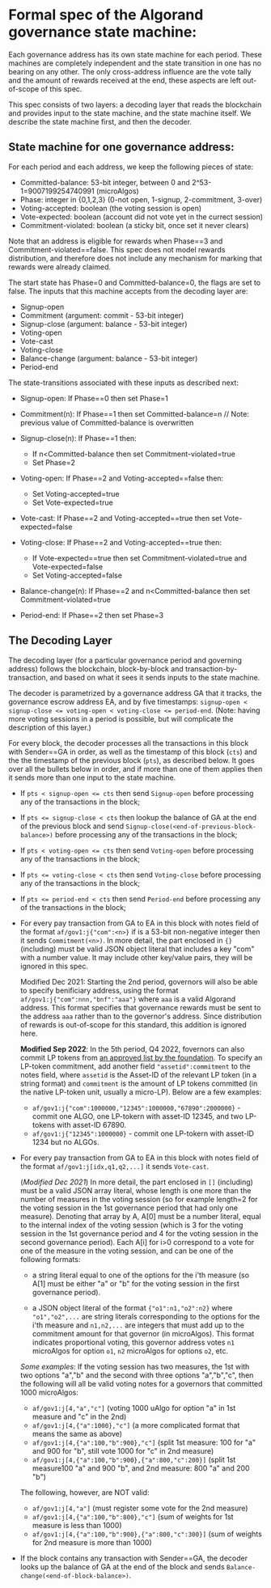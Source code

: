 # Formal spec of the Algorand governance state machine:

Each governance address has its own state machine for each period. These machines are completely independent and the state transition in one has no bearing on any other. The only cross-address influence are the vote tally and the amount of rewards received at the end, these aspects are left out-of-scope of this spec.

This spec consists of two layers: a decoding layer that reads the blockchain and provides input to the state machine, and the state machine itself. We describe the state machine first, and then the decoder.

## State machine for one governance address:

For each period and each address, we keep the following pieces of state:

+ Committed-balance: 53-bit integer, between 0 and 2^53-1=9007199254740991 (microAlgos)
+ Phase: integer in {0,1,2,3}  (0-not open, 1-signup, 2-commitment, 3-over)
+ Voting-accepted: boolean     (the voting session is open)
+ Vote-expected: boolean       (account did not vote yet in the currect session)
+ Commitment-violated: boolean (a sticky bit, once set it never clears)

Note that an address is eligible for rewards when Phase==3 and Commitment-violated==false. This spec does not model rewards distribution, and therefore does not include any mechanism for marking that rewards were already claimed.

The start state has Phase=0 and Committed-balance=0, the flags are set to false. The inputs that this machine accepts from the decoding layer are:

+ Signup-open
+ Commitment   (argument: commit - 53-bit integer)
+ Signup-close (argument: balance - 53-bit integer)
+ Voting-open
+ Vote-cast
+ Voting-close
+ Balance-change (argument: balance - 53-bit integer)
+ Period-end

The state-transitions associated with these inputs as described next:

* Signup-open: If Phase==0 then set Phase=1

* Commitment(n): If Phase==1 then set Committed-balance=n
  // Note: previous value of Committed-balance is overwritten

* Signup-close(n): If Phase==1 then:
  - If n<Committed-balance then set Commitment-violated=true
  - Set Phase=2

* Voting-open: If Phase==2 and Voting-accepted==false then:
  - Set Voting-accepted=true
  - Set Vote-expected=true

* Vote-cast: If Phase==2 and Voting-accepted==true then set Vote-expected=false

* Voting-close: If Phase==2 and Voting-accepted==true then:
  - If Vote-expected==true then set Commitment-violated=true and Vote-expected=false
  - Set Voting-accepted=false

* Balance-change(n):
  If Phase==2 and n<Committed-balance then set Commitment-violated=true

* Period-end: If Phase==2 then set Phase=3

## The Decoding Layer

The decoding layer (for a particular governance period and governing address) follows the blockchain, block-by-block and transaction-by-transaction, and based on what it sees it sends inputs to the state machine.

The decoder is parametrized by a governance address GA that it tracks, the governance escrow address EA, and by five timestamps: `signup-open < signup-close <= voting-open < voting-close <= period-end`. (Note: having more voting sessions in a period is possible, but will complicate the description of this layer.)

For every block, the decoder processes all the transactions in this block with Sender==GA in order, as well as the timestamp of this block (`cts`) and the the timestamp of the previous block (`pts`), as described below. It goes over all the bullets below in order, and if more than one of them applies then it sends more than one input to the state machine.

+ If `pts < signup-open <= cts` then send `Signup-open` before processing any of the transactions in the block;

+ If `pts <= signup-close < cts` then lookup the balance of GA at the end of the previous block and send `Signup-close(<end-of-previous-block-balance>)` before processing any of the transactions in the block;

+ If `pts < voting-open <= cts` then send `Voting-open` before processing any of the transactions in the block;

+ If `pts <= voting-close < cts` then send `Voting-close` before processing any of the transactions in the block;

+ If `pts <= period-end < cts` then send `Period-end` before processing any of the transactions in the block;

+ For every pay transaction from GA to EA in this block with notes field of the format `af/gov1:j{"com":<n>}` if <n> is a 53-bit non-negative integer then it sends `Commitment(<n>)`. In more detail, the part enclosed in `{}` (including) must be valid JSON object literal that includes a key "com" with a number value. It may include other key/value pairs, they will be ignored in this spec.

  Modified Dec 2021: Starting the 2nd period, governors will also be able to specify benificiary address, using the format `af/gov1:j{"com":nnn,"bnf":"aaa"}` where `aaa` is a valid Algorand address. This format specifies that governance rewards must be sent to the address `aaa` rather than to the governor's address. Since distribution of rewards is out-of-scope for this standard, this addition is ignored here.
  
  **Modified Sep 2022**: In the 5th period, Q4 2022, fovernors can also commit LP tokens from [an approved list by the foundation](https://drive.google.com/file/d/1ePtkmWgHBd_51QUTAOYp0s-bX3Z-GXDc/view?usp=sharing). To specify an LP-token commitment, add another field `"assetid":commitment` to the notes field, where `assetid` is the Asset-ID of the relevant LP token (in a string format) and `commitment` is the amount of LP tokens committed (in the native LP-token unit, usually a micro-LP). Below are a few examples:
  
  - `af/gov1:j{"com":1000000,"12345":1000000,"67890":2000000}` - commit one ALGO, one LP-tokern with asset-ID 12345, and two LP-tokens with asset-ID 67890.
  - `af/gov1:j{"12345":1000000}` - commit one LP-tokern with asset-ID 1234 but no ALGOs.

+ For every pay transaction from GA to EA in this block with notes field of the format `af/gov1:j[idx,q1,q2,...]` it sends `Vote-cast`.

  (*Modified Dec 2021*) In more detail, the part enclosed in `[]` (including) must be a valid JSON array literal, whose length is one more than the number of measures in the voting session (so for example length=2 for the voting session in the 1st governance period that had only one measure). Denoting that array by A, A[0] must be a number literal, equal to the internal index of the voting session (which is 3 for the voting session in the 1st governance period and 4 for the voting session in the second governance period).
  Each A[i] for i>0 correspond to a vote for one of the measure in the voting session, and can be one of the following formats:
 
  - a string literal equal to one of the options for the i'th measure (so A[1] must be either "a" or "b" for the voting session in the first governance period).
  
  - a JSON object literal of the format `{"o1":n1,"o2":n2}` where `"o1","o2",...` are string literals corresponding to the options for the i'th measure and `n1,n2,...` are integers that must add up to the commitment amount for that governor (in microAlgos). This format indicates proportional voting, this governor address votes `n1` microAlgos for option `o1`, `n2` microAlgos for options `o2`, etc.
  
  *Some examples*: If the voting session has two measures, the 1st with two options "a","b" and the second with three options "a","b","c", then the following will all be valid voting notes for a governors that committed 1000 microAlgos:

  - `af/gov1:j[4,"a","c"]` (voting 1000 uAlgo for option "a" in 1st measure and "c" in the 2nd)
  - `af/gov1:j[4,{"a":1000},"c"]` (a more complicated format that means the same as above)
  - `af/gov1:j[4,{"a":100,"b":900},"c"]` (split 1st measure: 100 for "a" and 900 for "b", still vote 1000 for "c" in 2nd measure)
  - `af/gov1:j[4,{"a":100,"b":900},{"a":800,"c":200}]` (split 1st measure100 "a" and 900 "b", and 2nd measure: 800 "a" and 200 "b")

  The following, however, are NOT valid:

  - `af/gov1:j[4,"a"]` (must register some vote for the 2nd measure)
  - `af/gov1:j[4,{"a":100,"b":800},"c"]` (sum of weights for 1st measure is less than 1000)
  - `af/gov1:j[4,{"a":100,"b":900},{"a":800,"c":300}]` (sum of weights for 2nd measure is more than 1000)

+ If the block contains any transaction with Sender==GA, the decoder looks up the balance of GA at the end of the block and sends `Balance-change(<end-of-block-balance>)`.
